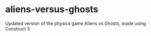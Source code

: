 # aliens-versus-ghosts
Updated version of the physics game Aliens vs Ghosts, made using Construct 3
